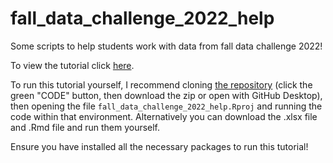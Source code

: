 # fall_data_challenge_2022_help
Some scripts to help students work with data from fall data challenge 2022!

To view the tutorial click [here](https://mljaniczek.github.io/fall_data_challenge_2022_help). 

To run this tutorial yourself, I recommend cloning [the repository](https://github.com/fall_data_challenge_2022_help) (click the green "CODE" button, then download the zip or open with GitHub Desktop), then opening the file `fall_data_challenge_2022_help.Rproj` and running the code within that environment. Alternatively you can download the .xlsx file and .Rmd file and run them yourself. 

Ensure you have installed all the necessary packages to run this tutorial!